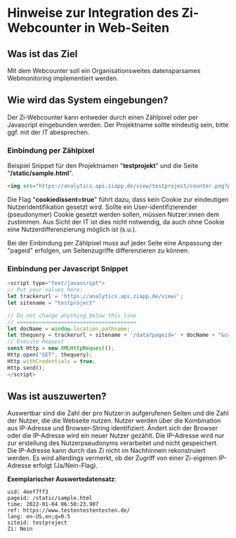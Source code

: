 # Hinweise zur Integration des Zi-Webcounter in Web-Seiten

## Was ist das Ziel

Mit dem Webcounter soll ein Organisationsweites datensparsames Webmonitoring implementiert werden.

## Wie wird das System eingebungen?

Der Zi-Webcounter kann entweder durch einen Zählpixel oder per Javascript eingebunden werden. Der Projektname sollte eindeutig sein, bitte ggf. mit der IT abesprechen.

### Einbindung per Zählpixel

Beispiel Snippet für den Projektnamen "**testprojekt**" und die Seite "**/static/sample.html**". 

```html
<img src="https://analytics.api.ziapp.de/view/testproject/counter.png?pageid=/static/sample.html&cookiedissent=true" style="border:0" alt="">
```

Die Flag "**cookiedissent=true**" führt dazu, dass kein Cookie zur eindeutigen Nutzeridentifikation gesetzt wird. Sollte ein User-identifizierender 
(pseudonymer) Cookie gesetzt werden sollen, müssen Nutzer:innen dem zustimmen. Aus Sicht der IT ist dies nicht notwendig, da auch ohne Cookie eine Nutzerdifferenzierung möglich ist (s.u.).

Bei der Einbindung per Zählpixel muss auf jeder Seite eine Anpassung der "pageid" erfolgen, um Seitenzugriffe differenzieren zu können.

### Einbindung per Javascript Snippet

```javascript
<script type="text/javascript">
// Put your values here:
let trackerurl = 'https://analytics.api.ziapp.de/view/';
let sitename = "testproject"

// Do not change anything below this line
// ======================================
let docName = window.location.pathname;
let thequery = trackerurl + sitename + '/data?pageid=' + docName + "&cookiedissent=true";
// Execute Request 
const Http = new XMLHttpRequest();
Http.open("GET", thequery);
Http.withCredentials = true;
Http.send();
</script>
```

## Was ist auszuwerten?

Auswertbar sind die Zahl der pro Nutzer:in aufgerufenen Seiten und die Zahl der Nutzer, die die Webseite nutzen. Nutzer werden über die Kombination aus IP-Adresse und Browser-String identifiziert. 
Ändert sich der Browser oder die IP-Adresse wird ein neuer Nutzer gezählt. Die IP-Adresse wird nur zur erstellung des Nutzerpseudonyms verarbeitet und nicht gespeichert. Die IP-Adresse kann durch das Zi nicht im Nachhinnein rekonstruiert werden. 
Es wird allerdings vermerkt, ob der Zugriff von einer Zi-eigenen IP-Adresse erfolgt (Ja/Nein-Flag).

**Exemplarischer Auswertedatensatz**:
```
uid: 4eef7ff3
pageid: /static/sample.html
time: 2022-01-04 06:50:23.907
ref: https://www.testentestentesten.de/
lang: en-US,en;q=0.5
siteid: testproject
Zi: Nein
```



